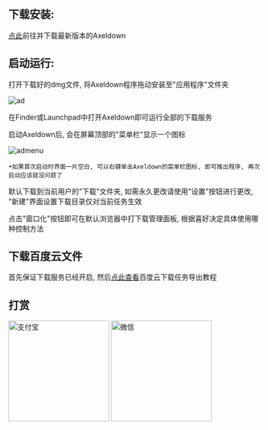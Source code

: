 ## 下载安装:

[点此](https://github.com/lihaoyun6/axeldown-core/releases)前往并下载最新版本的Axeldown

## 启动运行:

打开下载好的dmg文件, 将Axeldown程序拖动安装至"应用程序"文件夹

![ad](https://github.com/lihaoyun6/axeldown-core/blob/master/screenshot/ad.jpg)

在Finder或Launchpad中打开Axeldown即可运行全部的下载服务

启动Axeldown后, 会在屏幕顶部的"菜单栏"显示一个图标

![admenu](https://github.com/lihaoyun6/axeldown-core/blob/master/screenshot/admenu.jpg)

````
•如果首次启动时界面一片空白, 可以右键单击Axeldown的菜单栏图标, 即可推出程序, 再次启动应该就没问题了
````

默认下载到当前用户的"下载"文件夹, 如需永久更改请使用"设置"按钮进行更改, "新建"界面设置下载目录仅对当前任务生效  

点击"窗口化"按钮即可在默认浏览器中打下载管理面板, 根据喜好决定具体使用哪种控制方法

## 下载百度云文件

首先保证下载服务已经开启, 然后[点此查看](baidu.md)百度云下载任务导出教程    

## 打赏
<div>
<img src="../donate/alipay.png" width = "200" alt="支付宝" align=center />
<img src="../donate/wechatpay.png" width = "200" alt="微信" align=center />
</div>
